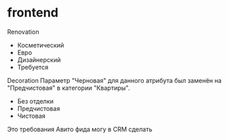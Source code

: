 # frontend



Renovation
 - Косметический
 - Евро
 - Дизайнерский
 - Требуется

Decoration
Параметр "Черновая" для данного атрибута был заменён на "Предчистовая" в категории "Квартиры".
 - Без отделки
 - Предчистовая
 - Чистовая

Это требования Авито фида
могу в CRM сделать
